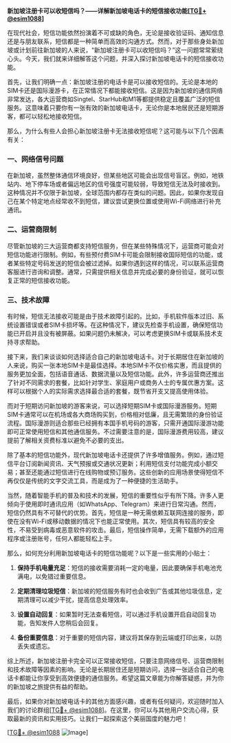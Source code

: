 **新加坡注册卡可以收短信吗？——详解新加坡电话卡的短信接收功能[[TG💪+ @esim1088](https://t.me/s/esim1088)]**

在现代社会，短信功能依然扮演着不可或缺的角色，无论是接收验证码、通知信息还是与朋友联系，短信都是一种简单而高效的沟通方式。然而，对于那些身处新加坡或计划前往新加坡的人来说，“新加坡注册卡可以收短信吗？”这一问题常常萦绕心头。今天，我们就来详细解答这个问题，并深入探讨新加坡电话卡的短信接收功能。

首先，让我们明确一点：新加坡注册的电话卡是可以接收短信的。无论是本地的SIM卡还是国际漫游卡，在正常情况下都能接收短信。这是因为新加坡的通信网络非常发达，各大运营商如Singtel、StarHub和M1等都提供稳定且覆盖广泛的短信服务。这意味着只要你有一张有效的新加坡电话卡，无论你是本地居民还是短期游客，都可以轻松地接收短信。

那么，为什么有些人会担心新加坡注册卡无法接收短信呢？这可能与以下几个因素有关：

### 一、网络信号问题

在新加坡，虽然整体通信环境良好，但某些地区可能会出现信号盲区。例如，地铁站内、地下停车场或者偏远地区的信号强度可能较弱，导致短信无法及时接收到。这种情况并不仅限于新加坡，全球范围内都存在类似的问题。因此，如果你发现自己在某个特定地点经常收不到短信，建议尝试更换位置或使用Wi-Fi网络进行补充通讯。

### 二、运营商限制

尽管新加坡的三大运营商都支持短信服务，但在某些特殊情况下，运营商可能会对短信功能进行限制。例如，有些预付费SIM卡可能会限制接收国际短信的功能，或者某些特定号码发送的短信会被过滤掉。如果你遇到这样的情况，可以联系运营商客服进行咨询和调整。通常，只需提供相关信息并完成必要的身份验证，就可以恢复正常的短信接收功能。

### 三、技术故障

有时候，短信无法接收可能是由于技术故障引起的。比如，手机软件版本过旧、系统设置错误或者SIM卡损坏等。在这种情况下，建议先检查手机设置，确保短信功能已开启并且没有被屏蔽。如果问题仍未解决，可以考虑更换SIM卡或联系技术支持寻求帮助。

接下来，我们来谈谈如何选择适合自己的新加坡电话卡。对于长期居住在新加坡的人来说，购买一张本地SIM卡是最佳选择。本地SIM卡不仅价格实惠，而且提供的服务更加全面，包括语音通话、数据流量以及短信功能。此外，许多运营商还推出了针对不同需求的套餐，比如针对学生、家庭用户或商务人士的专属优惠方案。这样可以根据个人的实际需求选择最合适的套餐，既节省开支又提高使用体验。

而对于短期访问新加坡的游客来说，可以选择短期SIM卡或国际漫游服务。短期SIM卡通常可以在机场或各大商场购买到，价格相对低廉，且无需繁琐的身份验证流程。国际漫游则适合那些已经拥有本国手机号码的游客，只需开通国际漫游功能即可正常使用短信和其他通信服务。不过需要注意的是，国际漫游费用较高，建议提前了解相关资费标准以避免不必要的支出。

除了基本的短信功能外，现代新加坡电话卡还提供了许多增值服务。例如，通过短信平台订阅新闻资讯、天气预报或交通状况更新；利用短信支付功能完成小额交易；甚至还能通过短信进行在线购物或预订服务。这些创新的应用场景使得短信不再仅仅是传统的文字交流工具，而是成为了一种便捷的生活助手。

当然，随着智能手机的普及和技术的发展，短信的重要性似乎有所下降。许多人更倾向于使用即时通讯应用（如WhatsApp、Telegram）来进行日常沟通。然而，短信仍然具有不可替代的优势。首先，短信是一种无需依赖互联网连接的服务，即使在没有Wi-Fi或移动数据的情况下也能正常使用。其次，短信具有较高的安全性，不易受到病毒或恶意软件的攻击。最后，短信操作简单，无需下载额外的应用程序或注册账号，任何人都能轻松上手。

那么，如何充分利用新加坡电话卡的短信功能呢？以下是一些实用的小贴士：

1. **保持手机电量充足**：短信的接收需要消耗一定的电量，因此要确保手机电池充满电，以免错过重要信息。
   
2. **定期清理垃圾短信**：新加坡的短信服务有时也会收到广告或其他垃圾信息，定期清理可以减少干扰，提高信息处理效率。
   
3. **设置自动回复**：如果暂时无法查看短信，可以通过手机设置开启自动回复功能，告知发件人您稍后会回复。
   
4. **备份重要信息**：对于重要的短信内容，建议将其保存到云端或打印出来，以防丢失或遗忘。

综上所述，新加坡注册卡完全可以正常接收短信，只要注意网络信号、运营商限制和技术故障等因素的影响。无论是长期居住还是短期访问，选择一张适合自己的电话卡都能让你享受到高效便捷的通信服务。希望这篇文章能为你解答疑惑，并为你的新加坡之旅提供有益的帮助。

最后，如果你对新加坡电话卡的其他方面感兴趣，或者有任何疑问，欢迎随时加入我们的讨论群组[[TG💪+ @esim1088](https://t.me/s/esim1088)]。在这里，你可以与其他用户交流心得，获取最新的资讯和实用技巧。让我们一起探索这个美丽国度的魅力吧！

[[TG💪+ @esim1088](https://t.me/s/esim1088) ![Image](https://i.postimg.cc/4NQfJmqS/Snipaste-2025-05-13-00-14-12.png)]